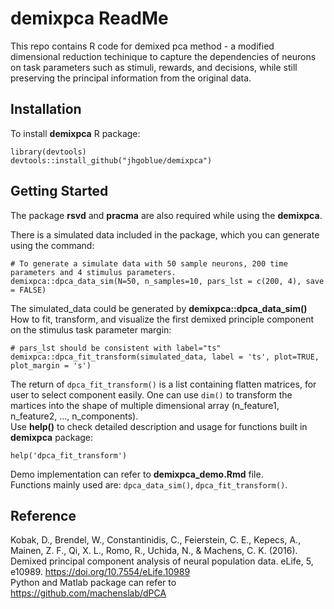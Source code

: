 # demixpca ReadMe

This repo contains R code for demixed pca method - a modified dimensional reduction techinique to capture the dependencies
of neurons on task parameters such as stimuli, rewards, and decisions, while still preserving
the principal information from the original data.

## Installation
To install **demixpca** R package:
```
library(devtools)
devtools::install_github("jhgoblue/demixpca")
```
## Getting Started
The package **rsvd** and **pracma** are also required while using the **demixpca**. 

There is a simulated data included in the package, which you can generate using the command:
```
# To generate a simulate data with 50 sample neurons, 200 time parameters and 4 stimulus parameters. 
demixpca::dpca_data_sim(N=50, n_samples=10, pars_lst = c(200, 4), save = FALSE)
```
The simulated_data could be generated by **demixpca::dpca_data_sim()**  
How to fit, transform, and visualize the first demixed principle component on the stimulus task parameter margin:

```
# pars_lst should be consistent with label="ts"
demixpca::dpca_fit_transform(simulated_data, label = 'ts', plot=TRUE, plot_margin = 's')
```
The return of `dpca_fit_transform()` is a list containing flatten matrices, for user to select component easily. One can use `dim()` to transform the martices into the shape of multiple dimensional array (n_feature1, n_feature2, ..., n_components).  
Use **help()** to check detailed description and usage for functions built in **demixpca** package: 
```
help('dpca_fit_transform')
```
Demo implementation can refer to **demixpca_demo.Rmd** file.  
Functions mainly used are: `dpca_data_sim()`, `dpca_fit_transform()`.
## Reference

Kobak, D., Brendel, W., Constantinidis, C., Feierstein, C. E., Kepecs, A., Mainen, Z. F., Qi, X. L., Romo, R., Uchida, N., & Machens, C. K. (2016). Demixed principal component analysis of neural population data. eLife, 5, e10989. https://doi.org/10.7554/eLife.10989  
Python and Matlab package can refer to https://github.com/machenslab/dPCA

